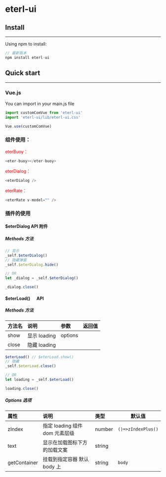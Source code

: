 # eterl-ui

## Install

---

Using npm to install:

```javascript
// 最新版本
npm install eterl-ui
```

## Quick start

---

<h3>Vue.js</h3>
You can import in your main.js file

```javascript
import customComVue from 'eterl-ui'
import 'eterl-ui/lib/eterl-ui.css'

Vue.use(customComVue)
```

### 组件使用：

<p style="color: red;cursor: pointer">eterBuoy：</p>

```javascript
<eter-buoy></eter-buoy>
```

<p style="color: red;cursor: pointer">eterDialog：</p>

```javascript
<eterDialog />
```

<p style="color: red;cursor: pointer">eterRate：</p>

```javascript
<eterRate v-model="" />
```

### 插件的使用

#### $eterDialog API 附件

##### Methods 方法

```javascript
// 显示
_self.$eterDialog()
// 隐藏弹窗
_self.$eterDialog.hide()

// OR
let _dialog = _self.$eterDialog()

_dialog.close()
```

#### $eterLoad() &emsp; API

##### Methods 方法

| 方法名 | 说明         | 参数    | 返回值 |
| :----- | :----------- | :------ | ------ |
| show   | 显示 loading | options |
| close  | 隐藏 loading |         |

```javascript
$eterLoad() // $eterLoad.show()
// 隐藏
_self.$eterLoad.close()

// OR
let loading = _self.$eterLoad()

loading.close()
```

##### Options 选项

| 属性         | 说明                           | 类型   | 默认值             |
| :----------- | :----------------------------- | :----- | ------------------ |
| zIndex       | 指定 loading 组件 dom 元素层级 | number | `()=>zIndexPlus()` |
| text         | 显示在加载图标下方的加载文案   | string |                    |
| getContainer | 挂载到指定容器 默认 body 上    | string | `body`             |
